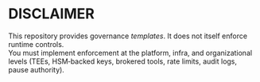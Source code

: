 # DISCLAIMER

This repository provides governance *templates*. It does not itself enforce runtime controls.  
You must implement enforcement at the platform, infra, and organizational levels (TEEs, HSM‑backed keys, brokered tools, rate limits, audit logs, pause authority).
